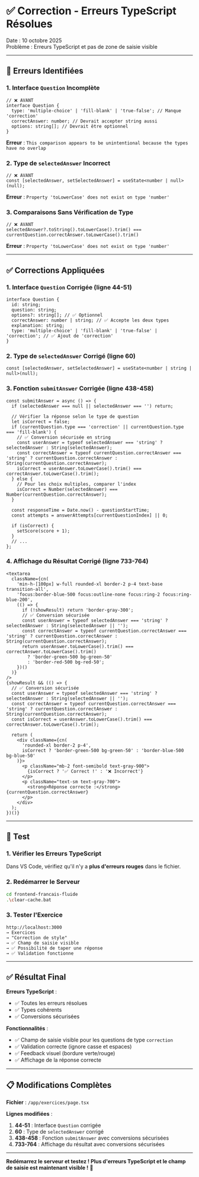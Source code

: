 # ✅ Correction - Erreurs TypeScript Résolues

Date : 10 octobre 2025  
Problème : Erreurs TypeScript et pas de zone de saisie visible

---

## 🔴 Erreurs Identifiées

### 1. Interface `Question` Incomplète

```tsx
// ❌ AVANT
interface Question {
  type: 'multiple-choice' | 'fill-blank' | 'true-false'; // Manque 'correction'
  correctAnswer: number; // Devrait accepter string aussi
  options: string[]; // Devrait être optionnel
}
```

**Erreur** : `This comparison appears to be unintentional because the types have no overlap`

### 2. Type de `selectedAnswer` Incorrect

```tsx
// ❌ AVANT
const [selectedAnswer, setSelectedAnswer] = useState<number | null>(null);
```

**Erreur** : `Property 'toLowerCase' does not exist on type 'number'`

### 3. Comparaisons Sans Vérification de Type

```tsx
// ❌ AVANT
selectedAnswer?.toString().toLowerCase().trim() === currentQuestion.correctAnswer.toLowerCase().trim()
```

**Erreur** : `Property 'toLowerCase' does not exist on type 'number'`

---

## ✅ Corrections Appliquées

### 1. Interface `Question` Corrigée (ligne 44-51)

```tsx
interface Question {
  id: string;
  question: string;
  options?: string[]; // ✅ Optionnel
  correctAnswer: number | string; // ✅ Accepte les deux types
  explanation: string;
  type: 'multiple-choice' | 'fill-blank' | 'true-false' | 'correction'; // ✅ Ajout de 'correction'
}
```

### 2. Type de `selectedAnswer` Corrigé (ligne 60)

```tsx
const [selectedAnswer, setSelectedAnswer] = useState<number | string | null>(null);
```

### 3. Fonction `submitAnswer` Corrigée (ligne 438-458)

```tsx
const submitAnswer = async () => {
  if (selectedAnswer === null || selectedAnswer === '') return;

  // Vérifier la réponse selon le type de question
  let isCorrect = false;
  if (currentQuestion.type === 'correction' || currentQuestion.type === 'fill-blank') {
    // ✅ Conversion sécurisée en string
    const userAnswer = typeof selectedAnswer === 'string' ? selectedAnswer : String(selectedAnswer);
    const correctAnswer = typeof currentQuestion.correctAnswer === 'string' ? currentQuestion.correctAnswer : String(currentQuestion.correctAnswer);
    isCorrect = userAnswer.toLowerCase().trim() === correctAnswer.toLowerCase().trim();
  } else {
    // Pour les choix multiples, comparer l'index
    isCorrect = Number(selectedAnswer) === Number(currentQuestion.correctAnswer);
  }

  const responseTime = Date.now() - questionStartTime;
  const attempts = answerAttempts[currentQuestionIndex] || 0;

  if (isCorrect) {
    setScore(score + 1);
  }
  // ...
};
```

### 4. Affichage du Résultat Corrigé (ligne 733-764)

```tsx
<textarea
  className={cn(
    'min-h-[100px] w-full rounded-xl border-2 p-4 text-base transition-all',
    'focus:border-blue-500 focus:outline-none focus:ring-2 focus:ring-blue-200',
    (() => {
      if (!showResult) return 'border-gray-300';
      // ✅ Conversion sécurisée
      const userAnswer = typeof selectedAnswer === 'string' ? selectedAnswer : String(selectedAnswer || '');
      const correctAnswer = typeof currentQuestion.correctAnswer === 'string' ? currentQuestion.correctAnswer : String(currentQuestion.correctAnswer);
      return userAnswer.toLowerCase().trim() === correctAnswer.toLowerCase().trim()
        ? 'border-green-500 bg-green-50'
        : 'border-red-500 bg-red-50';
    })()
  )}
/>
{showResult && (() => {
  // ✅ Conversion sécurisée
  const userAnswer = typeof selectedAnswer === 'string' ? selectedAnswer : String(selectedAnswer || '');
  const correctAnswer = typeof currentQuestion.correctAnswer === 'string' ? currentQuestion.correctAnswer : String(currentQuestion.correctAnswer);
  const isCorrect = userAnswer.toLowerCase().trim() === correctAnswer.toLowerCase().trim();
  
  return (
    <div className={cn(
      'rounded-xl border-2 p-4',
      isCorrect ? 'border-green-500 bg-green-50' : 'border-blue-500 bg-blue-50'
    )}>
      <p className="mb-2 font-semibold text-gray-900">
        {isCorrect ? '✅ Correct !' : '❌ Incorrect'}
      </p>
      <p className="text-sm text-gray-700">
        <strong>Réponse correcte :</strong> {currentQuestion.correctAnswer}
      </p>
    </div>
  );
})()}
```

---

## 🧪 Test

### 1. Vérifier les Erreurs TypeScript

Dans VS Code, vérifiez qu'il n'y a **plus d'erreurs rouges** dans le fichier.

### 2. Redémarrer le Serveur

```bash
cd frontend-francais-fluide
.\clear-cache.bat
```

### 3. Tester l'Exercice

```
http://localhost:3000
→ Exercices
→ "Correction de style"
→ ✅ Champ de saisie visible
→ ✅ Possibilité de taper une réponse
→ ✅ Validation fonctionne
```

---

## ✅ Résultat Final

**Erreurs TypeScript** :
- ✅ Toutes les erreurs résolues
- ✅ Types cohérents
- ✅ Conversions sécurisées

**Fonctionnalités** :
- ✅ Champ de saisie visible pour les questions de type `correction`
- ✅ Validation correcte (ignore casse et espaces)
- ✅ Feedback visuel (bordure verte/rouge)
- ✅ Affichage de la réponse correcte

---

## 📋 Modifications Complètes

**Fichier** : `/app/exercices/page.tsx`

**Lignes modifiées** :
1. **44-51** : Interface `Question` corrigée
2. **60** : Type de `selectedAnswer` corrigé
3. **438-458** : Fonction `submitAnswer` avec conversions sécurisées
4. **733-764** : Affichage du résultat avec conversions sécurisées

---

**Redémarrez le serveur et testez ! Plus d'erreurs TypeScript et le champ de saisie est maintenant visible !** 🎉
